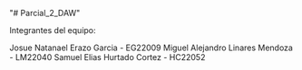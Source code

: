 "# Parcial_2_DAW"

Integrantes del equipo:

Josue Natanael Erazo Garcia - EG22009
Miguel Alejandro Linares Mendoza - LM22040
Samuel Elias Hurtado Cortez - HC22052
